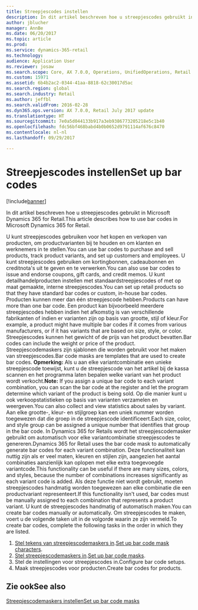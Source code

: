 ```yaml
---
title: Streepjescodes instellen
description: In dit artikel beschreven hoe u streepjescodes gebruikt in Microsoft Dynamics 365 for Retail.
author: jblucher
manager: AnnBe
ms.date: 06/20/2017
ms.topic: article
ms.prod: 
ms.service: dynamics-365-retail
ms.technology: 
audience: Application User
ms.reviewer: josaw
ms.search.scope: Core, AX 7.0.0, Operations, UnifiedOperations, Retail
ms.custom: 15971
ms.assetid: 6b4b2ac2-0344-41aa-8818-62c30017d5ac
ms.search.region: global
ms.search.industry: Retail
ms.author: jeffbl
ms.search.validFrom: 2016-02-28
ms.dyn365.ops.version: AX 7.0.0, Retail July 2017 update
ms.translationtype: HT
ms.sourcegitcommit: 7e0a5d044133b917a3eb9386773205218e5c1b40
ms.openlocfilehash: fdc56bf468babd4b0b0652d9791114af676c8470
ms.contentlocale: nl-nl
ms.lasthandoff: 09/29/2017

---
```


# <a name="set-up-bar-codes"></a><span data-ttu-id="b51fc-103">Streepjescodes instellen</span><span class="sxs-lookup"><span data-stu-id="b51fc-103">Set up bar codes</span></span>

[!include[banner](includes/banner.md)]


<span data-ttu-id="b51fc-104">In dit artikel beschreven hoe u streepjescodes gebruikt in Microsoft Dynamics 365 for Retail.</span><span class="sxs-lookup"><span data-stu-id="b51fc-104">This article describes how to use bar codes in Microsoft Dynamics 365 for Retail.</span></span>

<span data-ttu-id="b51fc-105">U kunt streepjescodes gebruiken voor het kopen en verkopen van producten, om productvarianten bij te houden en om klanten en werknemers in te stellen.</span><span class="sxs-lookup"><span data-stu-id="b51fc-105">You can use bar codes to purchase and sell products, track product variants, and set up customers and employees.</span></span> <span data-ttu-id="b51fc-106">U kunt streepjescodes gebruiken om kortingbonnen, cadeaubonnen en creditnota's uit te geven en te verwerken.</span><span class="sxs-lookup"><span data-stu-id="b51fc-106">You can also use bar codes to issue and endorse coupons, gift cards, and credit memos.</span></span> <span data-ttu-id="b51fc-107">U kunt detailhandelproducten instellen met standaardstreepjescodes of met op maat gemaakte, interne streepjescodes.</span><span class="sxs-lookup"><span data-stu-id="b51fc-107">You can set up retail products so that they have standard bar codes or custom, in-house bar codes.</span></span> <span data-ttu-id="b51fc-108">Producten kunnen meer dan één streepjescode hebben.</span><span class="sxs-lookup"><span data-stu-id="b51fc-108">Products can have more than one bar code.</span></span> <span data-ttu-id="b51fc-109">Een product kan bijvoorbeeld meerdere streepjescodes hebben indien het afkomstig is van verschillende fabrikanten of indien er varianten zijn op basis van grootte, stijl of kleur.</span><span class="sxs-lookup"><span data-stu-id="b51fc-109">For example, a product might have multiple bar codes if it comes from various manufacturers, or if it has variants that are based on size, style, or color.</span></span> <span data-ttu-id="b51fc-110">Streepjescodes kunnen het gewicht of de prijs van het product bevatten.</span><span class="sxs-lookup"><span data-stu-id="b51fc-110">Bar codes can include the weight or price of the product.</span></span> <span data-ttu-id="b51fc-111">Streepjescodemaskers zijn sjablonen die worden gebruikt voor het maken van streepjescodes.</span><span class="sxs-lookup"><span data-stu-id="b51fc-111">Bar code masks are templates that are used to create bar codes.</span></span> <span data-ttu-id="b51fc-112">**Opmerking:** Als u aan elke variantcombinatie een unieke streepjescode toewijst, kunt u de streepjescode van het artikel bij de kassa scannen en het programma laten bepalen welke variant van het product wordt verkocht.</span><span class="sxs-lookup"><span data-stu-id="b51fc-112">**Note:** If you assign a unique bar code to each variant combination, you can scan the bar code at the register and let the program determine which variant of the product is being sold.</span></span> <span data-ttu-id="b51fc-113">Op die manier kunt u ook verkoopstatistieken op basis van varianten verzamelen en weergeven.</span><span class="sxs-lookup"><span data-stu-id="b51fc-113">You can also collect and view statistics about sales by variant.</span></span> <span data-ttu-id="b51fc-114">Aan elke grootte-, kleur- en stijlgroep kan een uniek nummer worden toegewezen dat die groep in de streepjescode identificeert.</span><span class="sxs-lookup"><span data-stu-id="b51fc-114">Each size, color, and style group can be assigned a unique number that identifies that group in the bar code.</span></span> <span data-ttu-id="b51fc-115">In Dynamics 365 for Retails wordt het streepjescodemasker gebruikt om automatisch voor elke variantcombinatie streepjescodes te genereren.</span><span class="sxs-lookup"><span data-stu-id="b51fc-115">Dynamics 365 for Retail uses the bar code mask to automatically generate bar codes for each variant combination.</span></span> <span data-ttu-id="b51fc-116">Deze functionaliteit kan nuttig zijn als er veel maten, kleuren en stijlen zijn, aangezien het aantal combinaties aanzienlijk kan oplopen met elke extra toegevoegde variantcode.</span><span class="sxs-lookup"><span data-stu-id="b51fc-116">This functionality can be useful if there are many sizes, colors, and styles, because the number of combinations increases significantly as each variant code is added.</span></span> <span data-ttu-id="b51fc-117">Als deze functie niet wordt gebruikt, moeten streepjescodes handmatig worden toegewezen aan elke combinatie die een productvariant representeert.</span><span class="sxs-lookup"><span data-stu-id="b51fc-117">If this functionality isn't used, bar codes must be manually assigned to each combination that represents a product variant.</span></span> <span data-ttu-id="b51fc-118">U kunt de streepjescodes handmatig of automatisch maken.</span><span class="sxs-lookup"><span data-stu-id="b51fc-118">You can create bar codes manually or automatically.</span></span> <span data-ttu-id="b51fc-119">Om streepjescodes te maken, voert u de volgende taken uit in de volgorde waarin ze zijn vermeld.</span><span class="sxs-lookup"><span data-stu-id="b51fc-119">To create bar codes, complete the following tasks in the order in which they are listed.</span></span>

1.  <span data-ttu-id="b51fc-120">[Stel tekens van streepjescodemaskers in](set-up-bar-code-masks.md).</span><span class="sxs-lookup"><span data-stu-id="b51fc-120">[Set up bar code mask characters](set-up-bar-code-masks.md).</span></span>
2.  <span data-ttu-id="b51fc-121">[Stel streepjescodemaskers in](set-up-bar-code-masks.md).</span><span class="sxs-lookup"><span data-stu-id="b51fc-121">[Set up bar code masks](set-up-bar-code-masks.md).</span></span>
3.  <span data-ttu-id="b51fc-122">Stel de instellingen voor streepjescodes in.</span><span class="sxs-lookup"><span data-stu-id="b51fc-122">Configure bar code setups.</span></span>
4.  <span data-ttu-id="b51fc-123">Maak streepjescodes voor producten.</span><span class="sxs-lookup"><span data-stu-id="b51fc-123">Create bar codes for products.</span></span>


<a name="see-also"></a><span data-ttu-id="b51fc-124">Zie ook</span><span class="sxs-lookup"><span data-stu-id="b51fc-124">See also</span></span>
--------

[<span data-ttu-id="b51fc-125">Streepjescodemaskers instellen</span><span class="sxs-lookup"><span data-stu-id="b51fc-125">Set up bar code masks</span></span>](set-up-bar-code-masks.md)




